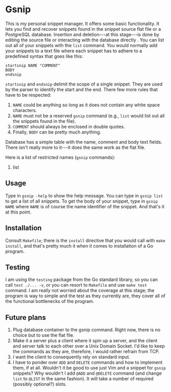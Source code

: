 # Gsnip

This is my personal snippet manager. It offers some basic functionality. It
lets you find and recover snippets found in the snippet source flat file or a
PostgreSQL database. Insertion and deletion---at this stage---is done by
editing the source file or interacting with the database directly . You can
list out all of your snippets with the `list` command. You would normally add
your snippets to a text file where each snippet has to adhere to a predefined
syntax that goes like this:

```
startsnip NAME "COMMENT"
BODY
endsnip
```

`startsnip` and `endsnip` delimit the scope of a single snippet. They are used
by the parser to identify the start and the end. There few more rules that have
to be respected:

1. `NAME` could be anything so long as it does not contain any white space
   characters.
2. `NAME` must not be a reserved `gsnip` command (e.g., `list` would list out
   all the snippets found in the file).
3. `COMMENT` should always be enclosed in double quotes.
4. Finally, `BODY` can be pretty much anything.

Database has a simple table with the name, comment and body text fields. There
isn't really more to it---it does the same work as the flat file.

Here is a list of restricted names (`gsnip` commands):
1. list


## Usage

Type in `gsnip -help` to show the help message. You can type in `gsnip list` to
get a list of all snippets. To get the body of your snippet, type in `gsnip
NAME` where `NAME` is of course the name identifier of the snippet. And that's
it at this point.


## Installation

Consult `Makefile`; there is the `install` directive that you would call with
`make install`, and that's pretty much it when it comes to installation of a Go
program.


## Testing

I am using the `testing` package from the Go standard library, so you can call
`test ./... -v`, or you can resort to `Makefile` and use `make test` command. I
am really not worried about the coverage at this stage; the program is way to
simple and the test as they currently are, they cover all of the functional
bottlenecks of the program.


## Future plans

1. Plug database container to the gsnip command. Right now, there is no choice
   but to use the flat file.
2. Make it a server plus a client where it spin up a server, and the client and
   server talk to each other over a Unix Domain Socket. I'd like to keep the
   commands as they are, therefore, I would rather refrain from TCP.
3. I want the client to consequently rely on standard input.
4. I have to ponder over `ADD` and `DELETE` commands and how to implement them,
   if at all. Wouldn't it be good to use just Vim and a snippet for `gsnip`
   snippets? Why wouldn't I add `@ADD` and `@DELETE` command (and change `list`
   to `@LIST` in the same fashion). It will take a number of required (possibly
   optional?) slots.
